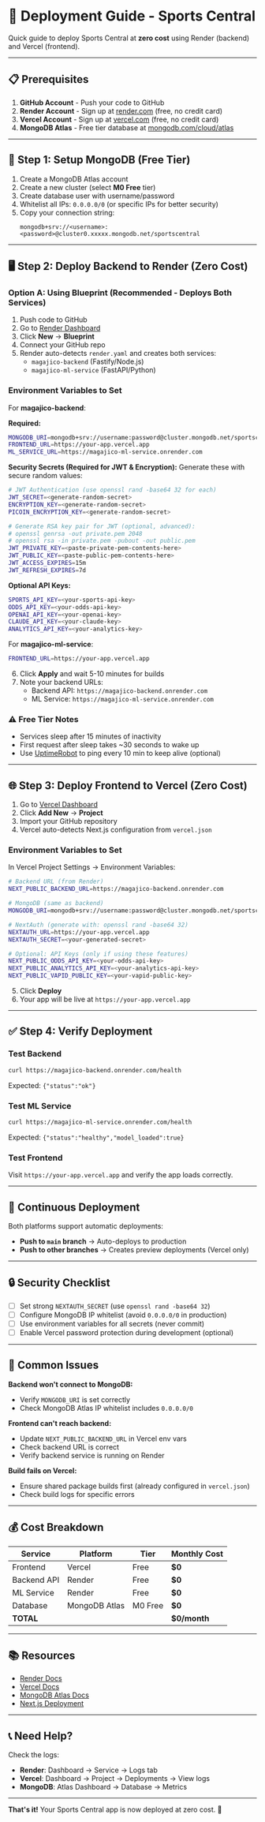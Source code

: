 # 🚀 Deployment Guide - Sports Central

Quick guide to deploy Sports Central at **zero cost** using Render (backend) and Vercel (frontend).

---

## 📋 Prerequisites

1. **GitHub Account** - Push your code to GitHub
2. **Render Account** - Sign up at [render.com](https://render.com) (free, no credit card)
3. **Vercel Account** - Sign up at [vercel.com](https://vercel.com) (free, no credit card)
4. **MongoDB Atlas** - Free tier database at [mongodb.com/cloud/atlas](https://www.mongodb.com/cloud/atlas)

---

## 🔧 Step 1: Setup MongoDB (Free Tier)

1. Create a MongoDB Atlas account
2. Create a new cluster (select **M0 Free** tier)
3. Create database user with username/password
4. Whitelist all IPs: `0.0.0.0/0` (or specific IPs for better security)
5. Copy your connection string:
   ```
   mongodb+srv://<username>:<password>@cluster0.xxxxx.mongodb.net/sportscentral
   ```

---

## 🖥️ Step 2: Deploy Backend to Render (Zero Cost)

### Option A: Using Blueprint (Recommended - Deploys Both Services)

1. Push code to GitHub
2. Go to [Render Dashboard](https://dashboard.render.com)
3. Click **New** → **Blueprint**
4. Connect your GitHub repo
5. Render auto-detects `render.yaml` and creates both services:
   - `magajico-backend` (Fastify/Node.js)
   - `magajico-ml-service` (FastAPI/Python)

### Environment Variables to Set

For **magajico-backend**:

**Required:**
```bash
MONGODB_URI=mongodb+srv://username:password@cluster.mongodb.net/sportscentral
FRONTEND_URL=https://your-app.vercel.app
ML_SERVICE_URL=https://magajico-ml-service.onrender.com
```

**Security Secrets (Required for JWT & Encryption):**
Generate these with secure random values:
```bash
# JWT Authentication (use openssl rand -base64 32 for each)
JWT_SECRET=<generate-random-secret>
ENCRYPTION_KEY=<generate-random-secret>
PICOIN_ENCRYPTION_KEY=<generate-random-secret>

# Generate RSA key pair for JWT (optional, advanced):
# openssl genrsa -out private.pem 2048
# openssl rsa -in private.pem -pubout -out public.pem
JWT_PRIVATE_KEY=<paste-private-pem-contents-here>
JWT_PUBLIC_KEY=<paste-public-pem-contents-here>
JWT_ACCESS_EXPIRES=15m
JWT_REFRESH_EXPIRES=7d
```

**Optional API Keys:**
```bash
SPORTS_API_KEY=<your-sports-api-key>
ODDS_API_KEY=<your-odds-api-key>
OPENAI_API_KEY=<your-openai-key>
CLAUDE_API_KEY=<your-claude-key>
ANALYTICS_API_KEY=<your-analytics-key>
```

For **magajico-ml-service**:
```bash
FRONTEND_URL=https://your-app.vercel.app
```

6. Click **Apply** and wait 5-10 minutes for builds
7. Note your backend URLs:
   - Backend API: `https://magajico-backend.onrender.com`
   - ML Service: `https://magajico-ml-service.onrender.com`

### ⚠️ Free Tier Notes
- Services sleep after 15 minutes of inactivity
- First request after sleep takes ~30 seconds to wake up
- Use [UptimeRobot](https://uptimerobot.com) to ping every 10 min to keep alive (optional)

---

## 🌐 Step 3: Deploy Frontend to Vercel (Zero Cost)

1. Go to [Vercel Dashboard](https://vercel.com/dashboard)
2. Click **Add New** → **Project**
3. Import your GitHub repository
4. Vercel auto-detects Next.js configuration from `vercel.json`

### Environment Variables to Set

In Vercel Project Settings → Environment Variables:

```bash
# Backend URL (from Render)
NEXT_PUBLIC_BACKEND_URL=https://magajico-backend.onrender.com

# MongoDB (same as backend)
MONGODB_URI=mongodb+srv://username:password@cluster.mongodb.net/sportscentral

# NextAuth (generate with: openssl rand -base64 32)
NEXTAUTH_URL=https://your-app.vercel.app
NEXTAUTH_SECRET=<your-generated-secret>

# Optional: API Keys (only if using these features)
NEXT_PUBLIC_ODDS_API_KEY=<your-odds-api-key>
NEXT_PUBLIC_ANALYTICS_API_KEY=<your-analytics-api-key>
NEXT_PUBLIC_VAPID_PUBLIC_KEY=<your-vapid-public-key>
```

5. Click **Deploy**
6. Your app will be live at `https://your-app.vercel.app`

---

## ✅ Step 4: Verify Deployment

### Test Backend
```bash
curl https://magajico-backend.onrender.com/health
```
Expected: `{"status":"ok"}`

### Test ML Service
```bash
curl https://magajico-ml-service.onrender.com/health
```
Expected: `{"status":"healthy","model_loaded":true}`

### Test Frontend
Visit `https://your-app.vercel.app` and verify the app loads correctly.

---

## 🔄 Continuous Deployment

Both platforms support automatic deployments:

- **Push to `main` branch** → Auto-deploys to production
- **Push to other branches** → Creates preview deployments (Vercel only)

---

## 🔒 Security Checklist

- [ ] Set strong `NEXTAUTH_SECRET` (use `openssl rand -base64 32`)
- [ ] Configure MongoDB IP whitelist (avoid `0.0.0.0/0` in production)
- [ ] Use environment variables for all secrets (never commit)
- [ ] Enable Vercel password protection during development (optional)

---

## 🐛 Common Issues

**Backend won't connect to MongoDB:**
- Verify `MONGODB_URI` is set correctly
- Check MongoDB Atlas IP whitelist includes `0.0.0.0/0`

**Frontend can't reach backend:**
- Update `NEXT_PUBLIC_BACKEND_URL` in Vercel env vars
- Check backend URL is correct
- Verify backend service is running on Render

**Build fails on Vercel:**
- Ensure shared package builds first (already configured in `vercel.json`)
- Check build logs for specific errors

---

## 💰 Cost Breakdown

| Service | Platform | Tier | Monthly Cost |
|---------|----------|------|--------------|
| Frontend | Vercel | Free | **$0** |
| Backend API | Render | Free | **$0** |
| ML Service | Render | Free | **$0** |
| Database | MongoDB Atlas | M0 Free | **$0** |
| **TOTAL** | | | **$0/month** |

---

## 📚 Resources

- [Render Docs](https://render.com/docs)
- [Vercel Docs](https://vercel.com/docs)
- [MongoDB Atlas Docs](https://www.mongodb.com/docs/atlas/)
- [Next.js Deployment](https://nextjs.org/docs/deployment)

---

## 📞 Need Help?

Check the logs:
- **Render**: Dashboard → Service → Logs tab
- **Vercel**: Dashboard → Project → Deployments → View logs
- **MongoDB**: Atlas Dashboard → Database → Metrics

---

**That's it!** Your Sports Central app is now deployed at zero cost. 🎉
